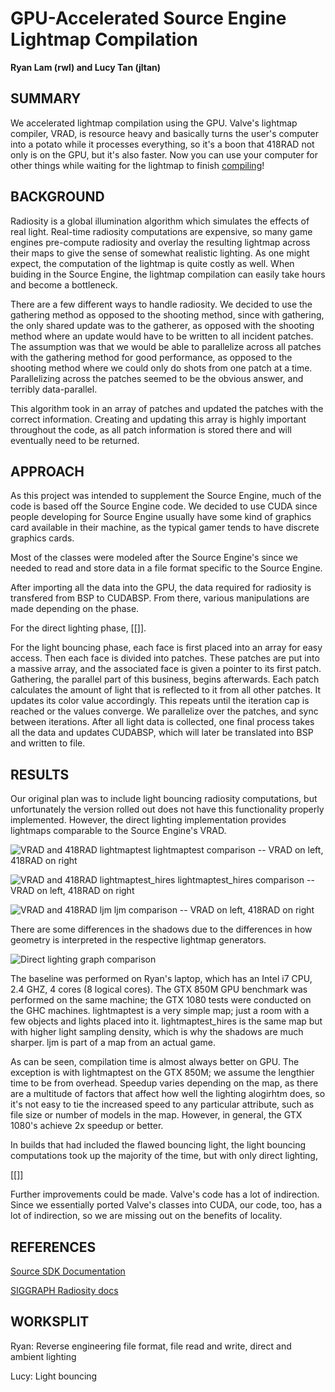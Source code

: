 # GPU-Accelerated Source Engine Lightmap Compilation
**Ryan Lam (rwl) and Lucy Tan (jltan)**

## SUMMARY
We accelerated lightmap compilation using the GPU. Valve's lightmap compiler, VRAD, is resource heavy and basically turns the user's computer into a potato while it processes everything, so it's a boon that 418RAD not only is on the GPU, but it's also faster. Now you can use your computer for other things while waiting for the lightmap to finish [compiling](https://imgs.xkcd.com/comics/compiling.png)!

## BACKGROUND
Radiosity is a global illumination algorithm which simulates the effects of real light. Real-time radiosity computations are expensive, so many game engines pre-compute radiosity and overlay the resulting lightmap across their maps to give the sense of somewhat realistic lighting. As one might expect, the computation of the lightmap is quite costly as well. When buiding in the Source Engine, the lightmap compilation can easily take hours and become a bottleneck.

There are a few different ways to handle radiosity. We decided to use the gathering method as opposed to the shooting method, since with gathering, the only shared update was to the gatherer, as opposed with the shooting method where an update would have to be written to all incident patches. The assumption was that we would be able to parallelize across all patches with the gathering method for good performance, as opposed to the shooting method where we could only do shots from one patch at a time. Parallelizing across the patches seemed to be the obvious answer, and terribly data-parallel. 

This algorithm took in an array of patches and updated the patches with the correct information. Creating and updating this array is highly important throughout the code, as all patch information is stored there and will eventually need to be returned. 

## APPROACH
As this project was intended to supplement the Source Engine, much of the code is based off the Source Engine code. We decided to use CUDA since people developing for Source Engine usually have some kind of graphics card available in their machine, as the typical gamer tends to have discrete graphics cards. 

Most of the classes were modeled after the Source Engine's since we needed to read and store data in a file format specific to the Source Engine.

After importing all the data into the GPU, the data required for radiosity is transfered from BSP to CUDABSP. From there, various manipulations are made depending on the phase. 

For the direct lighting phase, [[]]. 

For the light bouncing phase, each face is first placed into an array for easy access. Then each face is divided into patches. These patches are put into a massive array, and the associated face is given a pointer to its first patch. Gathering, the parallel part of this business, begins afterwards. Each patch calculates the amount of light that is reflected to it from all other patches. It updates its color value accordingly. This repeats until the iteration cap is reached or the values converge. We parallelize over the patches, and sync between iterations. After all light data is collected, one final process takes all the data and updates CUDABSP, which will later be translated into BSP and written to file. 



## RESULTS 
Our original plan was to include light bouncing radiosity computations, but unfortunately the version rolled out does not have this functionality properly implemented. However, the direct lighting implementation provides lightmaps comparable to the Source Engine's VRAD.

![VRAD and 418RAD lightmaptest][pic1]
lightmaptest comparison -- VRAD on left, 418RAD on right


![VRAD and 418RAD lightmaptest_hires][pic2]
lightmaptest_hires comparison -- VRAD on left, 418RAD on right


![VRAD and 418RAD ljm][pic3]
ljm comparison -- VRAD on left, 418RAD on right

There are some differences in the shadows due to the differences in how geometry is interpreted in the respective lightmap generators.

![Direct lighting graph comparison][graph]

The baseline was performed on Ryan's laptop, which has an Intel i7 CPU, 2.4 GHZ, 4 cores (8 logical cores). The GTX 850M GPU benchmark was performed on the same machine; the GTX 1080 tests were conducted on the GHC machines. lightmaptest is a very simple map; just a room with a few objects and lights placed into it. lightmaptest_hires is the same map but with higher light sampling density, which is why the shadows are much sharper. ljm is part of a map from an actual game.

As can be seen, compilation time is almost always better on GPU. The exception is with lightmaptest on the GTX 850M; we assume the lengthier time to be from overhead. Speedup varies depending on the map, as there are a multitude of factors that affect how well the lighting alogirhtm does, so it's not easy to tie the increased speed to any particular attribute, such as file size or number of models in the map. However, in general, the GTX 1080's achieve 2x speedup or better.

In builds that had included the flawed bouncing light, the light bouncing computations took up the majority of the time, but with only direct lighting, 

[[]]

Further improvements could be made. Valve's code has a lot of indirection. Since we essentially ported Valve's classes into CUDA, our code, too, has a lot of indirection, so we are missing out on the benefits of locality.

## REFERENCES
[Source SDK Documentation](https://developer.valvesoftware.com/wiki/SDK_Docs)

[SIGGRAPH Radiosity docs](https://www.siggraph.org/education/materials/HyperGraph/radiosity/radiosity.htm)

## WORKSPLIT 
Ryan: Reverse engineering file format, file read and write, direct and ambient lighting

Lucy: Light bouncing

[pic1]: http://imgur.com/ML0nPPC.png
[pic2]: http://imgur.com/mOd9K3G.png
[pic3]: http://imgur.com/vE8YAQx.png
[graph]: http://imgur.com/xjC9zlp.png
